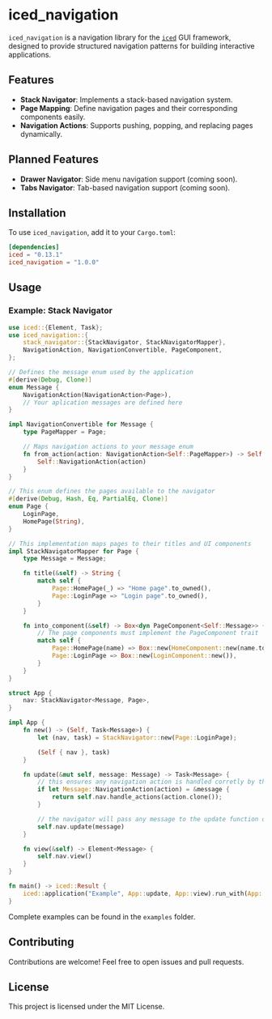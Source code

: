 # iced\_navigation

`iced_navigation` is a navigation library for the [`iced`](https://github.com/iced-rs/iced) GUI framework, designed to provide structured navigation patterns for building interactive applications.

## Features

- **Stack Navigator**: Implements a stack-based navigation system.
- **Page Mapping**: Define navigation pages and their corresponding components easily.
- **Navigation Actions**: Supports pushing, popping, and replacing pages dynamically.

## Planned Features

- **Drawer Navigator**: Side menu navigation support (coming soon).
- **Tabs Navigator**: Tab-based navigation support (coming soon).

## Installation

To use `iced_navigation`, add it to your `Cargo.toml`:

```toml
[dependencies]
iced = "0.13.1"
iced_navigation = "1.0.0"
```

## Usage

### Example: Stack Navigator

```rust
use iced::{Element, Task};
use iced_navigation::{
    stack_navigator::{StackNavigator, StackNavigatorMapper},
    NavigationAction, NavigationConvertible, PageComponent,
};

// Defines the message enum used by the application
#[derive(Debug, Clone)]
enum Message {
    NavigationAction(NavigationAction<Page>),
    // Your aplication messages are defined here
}

impl NavigationConvertible for Message {
    type PageMapper = Page;

    // Maps navigation actions to your message enum
    fn from_action(action: NavigationAction<Self::PageMapper>) -> Self {
        Self::NavigationAction(action)
    }
}

// This enum defines the pages available to the navigator
#[derive(Debug, Hash, Eq, PartialEq, Clone)]
enum Page {
    LoginPage,
    HomePage(String),
}

// This implementation maps pages to their titles and UI components
impl StackNavigatorMapper for Page {
    type Message = Message;

    fn title(&self) -> String {
        match self {
            Page::HomePage(_) => "Home page".to_owned(),
            Page::LoginPage => "Login page".to_owned(),
        }
    }

    fn into_component(&self) -> Box<dyn PageComponent<Self::Message>> {
        // The page components must implement the PageComponent trait
        match self {
            Page::HomePage(name) => Box::new(HomeComponent::new(name.to_owned())),
            Page::LoginPage => Box::new(LoginComponent::new()),
        }
    }
}

struct App {
    nav: StackNavigator<Message, Page>,
}

impl App {
    fn new() -> (Self, Task<Message>) {
        let (nav, task) = StackNavigator::new(Page::LoginPage);

        (Self { nav }, task)
    }

    fn update(&mut self, message: Message) -> Task<Message> {
        // this ensures any navigation action is handled corretly by the navigator
        if let Message::NavigationAction(action) = &message {
            return self.nav.handle_actions(action.clone());
        }

        // the navigator will pass any message to the update function of the current page
        self.nav.update(message)
    }

    fn view(&self) -> Element<Message> {
        self.nav.view()
    }
}

fn main() -> iced::Result {
    iced::application("Example", App::update, App::view).run_with(App::new)
}
```

Complete examples can be found in the `examples` folder.

## Contributing

Contributions are welcome! Feel free to open issues and pull requests.

## License

This project is licensed under the MIT License.



